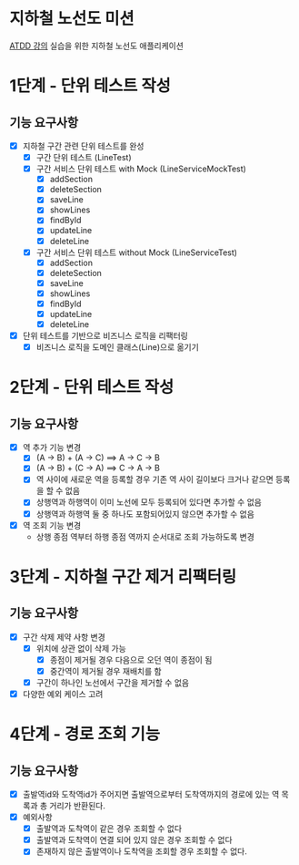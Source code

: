 # 지하철 노선도 미션
[ATDD 강의](https://edu.nextstep.camp/c/R89PYi5H) 실습을 위한 지하철 노선도 애플리케이션

# 1단계 - 단위 테스트 작성
## 기능 요구사항
- [x] 지하철 구간 관련 단위 테스트를 완성
  - [x] 구간 단위 테스트 (LineTest)
  - [x] 구간 서비스 단위 테스트 with Mock (LineServiceMockTest)
    - [x] addSection
    - [x] deleteSection
    - [x] saveLine
    - [x] showLines
    - [x] findById
    - [x] updateLine
    - [x] deleteLine
  - [x] 구간 서비스 단위 테스트 without Mock (LineServiceTest)
    - [x] addSection
    - [X] deleteSection
    - [x] saveLine
    - [x] showLines
    - [x] findById
    - [x] updateLine
    - [x] deleteLine
- [x] 단위 테스트를 기반으로 비즈니스 로직을 리팩터링
  - [x] 비즈니스 로직을 도메인 클래스(Line)으로 옮기기

# 2단계 - 단위 테스트 작성
## 기능 요구사항
- [x] 역 추가 기능 변경
  - [x] (A -> B) + (A -> C) ==> A -> C -> B
  - [x] (A -> B) + (C -> A) ==> C -> A -> B
  - [x] 역 사이에 새로운 역을 등록할 경우 기존 역 사이 길이보다 크거나 같으면 등록을 할 수 없음
  - [x] 상행역과 하행역이 이미 노선에 모두 등록되어 있다면 추가할 수 없음
  - [x] 상행역과 하행역 둘 중 하나도 포함되어있지 않으면 추가할 수 없음
- [x] 역 조회 기능 변경
  - 상행 종점 역부터 하행 종점 역까지 순서대로 조회 가능하도록 변경

# 3단계 - 지하철 구간 제거 리팩터링
## 기능 요구사항
- [x] 구간 삭제 제약 사항 변경
  - [x] 위치에 상관 없이 삭제 가능
    - [x] 종점이 제거될 경우 다음으로 오던 역이 종점이 됨
    - [x] 중간역이 제거될 경우 재배치를 함
  - [x] 구간이 하나인 노선에서 구간을 제거할 수 없음
- [x] 다양한 예외 케이스 고려

# 4단계 - 경로 조회 기능
## 기능 요구사항
- [x] 출발역id와 도착역id가 주어지면 출발역으로부터 도착역까지의 경로에 있는 역 목록과 총 거리가 반환된다.
- [x] 예외사항
  - [x]  출발역과 도착역이 같은 경우 조회할 수 없다
  - [x] 출발역과 도착역이 연결 되어 있지 않은 경우 조회할 수 없다
  - [x] 존재하지 않은 출발역이나 도착역을 조회할 경우 조회할 수 없다.